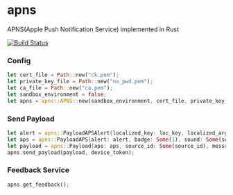 # apns
APNS(Apple Push Notification Service) implemented in Rust

[![Build Status](https://travis-ci.org/back2mach/apns.svg?branch=master)](https://travis-ci.org/back2mach/apns)

### Config

```rust
let cert_file = Path::new("ck.pem");
let private_key_file = Path::new("no_pwd.pem");
let ca_file = Path::new("ca.pem");
let sandbox_environment = false;
let apns = apns::APNS::new(sandbox_environment, cert_file, private_key_file, ca_file);
```
### Send Payload

```rust
let alert = apns::PayloadAPSAlert{localized_key: loc_key, localized_args: vec![]};
let aps = apns::PayloadAPS{alert: alert, badge: Some(1), sound: Some(sound.mp4)};
let payload = apns::Payload{aps: aps, source_id: Some(source_id), message_type: Some(message_type), target_id: Some(target_id)};
apns.send_payload(payload, device_token);
```

### Feedback Service

```rust
apns.get_feedback();
```

